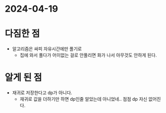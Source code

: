# 2024-04-19
# 다짐한 점
- 알고리즘은 싸피 자유시간에만 풀기로
  - 집에 와서 풀다가 어이없는 걸로 안풀리면 화가 나서 아무것도 안하게 된다.

# 알게 된 점
- 재귀로 저장한다고 dp가 아니다.
  - 재귀로 값을 더하기만 하면 dp인줄 알았는데 아니었네.. 점점 dp 자신 없어진다.
